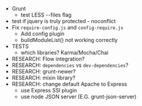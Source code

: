 - Grunt
    - test LESS --files flag
- test if jquery is truly protected - noconflict
- Fix `require-config.js` and `config-require.js`
    - Add config plugin
    - buildModuleList() not working correctly
- TESTS
    - which libraries? Karma/Mocha/Chai
- RESEARCH:  Flow integration?
- RESEARCH: `dependencies` vs `dev-dependencies`?
- RESEARCH: grunt-newer?
- RESEARCH: mixin library?
- RESEARCH: change default Apache to Express
    - use Express SSI plugin
    - use node JSON server (E.G. grunt-json-server)
